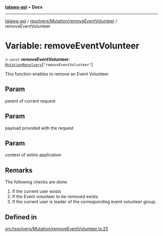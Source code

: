 [**talawa-api**](../../../../README.md) • **Docs**

***

[talawa-api](../../../../modules.md) / [resolvers/Mutation/removeEventVolunteer](../README.md) / removeEventVolunteer

# Variable: removeEventVolunteer

\> `const` **removeEventVolunteer**: [`MutationResolvers`](../../../../types/generatedGraphQLTypes/type-aliases/MutationResolvers.md)\[`"removeEventVolunteer"`\]

This function enables to remove an Event Volunteer.

## Param

parent of current request

## Param

payload provided with the request

## Param

context of entire application

## Remarks

The following checks are done:
1. If the current user exists
2. If the Event volunteer to be removed exists.
3. If the current user is leader of the corresponding event volunteer group.

## Defined in

[src/resolvers/Mutation/removeEventVolunteer.ts:25](https://github.com/PalisadoesFoundation/talawa-api/blob/0e711c6a6b57f55ab5776fc9c8edfc5ebc0b3d70/src/resolvers/Mutation/removeEventVolunteer.ts#L25)
